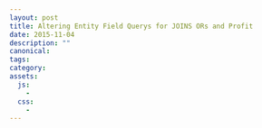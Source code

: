 ```yaml
---
layout: post
title: Altering Entity Field Querys for JOINS ORs and Profit
date: 2015-11-04
description: ""
canonical: 
tags: 
category: 
assets:
  js:
    - 
  css:
    - 
---
```



